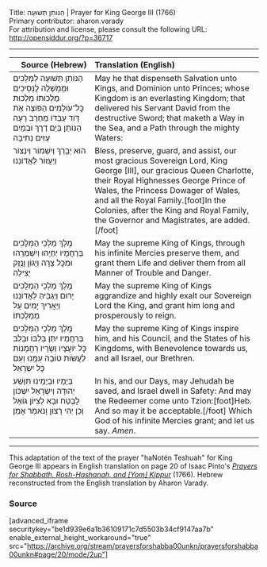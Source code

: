 <html>
<head></head>
<body>
Title: הַנּוֹתֵן תְּשׁוּעָה | Prayer for King George III (1766)<br />
Primary contributor: aharon.varady<br />
For attribution and license, please consult the following URL: <a href="http://opensiddur.org/?p=36717">http://opensiddur.org/?p=36717</a>
<p />
<hr />

<table style="margin-left: auto;margin-right: auto;" class="draggable">
<thead><tr><th id="x" style="text-align: right;">Source (Hebrew)</th><th style="text-align: left;">Translation (English)</th></tr></thead>
<tbody>
<tr><td style="vertical-align:top;">
<div class="liturgy"><span lang="he">
הַנּוֹתֵן תְּשׁוּעָה לַמְּלָכִים
וּמֶמְשָׁלָה לֲנְּסִיכִים
מַלְכוּתוֹ מַלְכוּת כׇּל־עֹולָמִים
הַפּוֹצֶה אֶת דָּוִד עַבְדּוֹ מֵחֶרֶב רָעָה
הַנּוֹתֵן בַּיַם דֶרֶךְ
וּבְמַיִם עַזִּים נְתִיבָה
</span></div></td>
 
<td style="vertical-align:top;">
<div class="english">
May he that dispenseth Salvation unto Kings, 
and Dominion unto Princes; 
whose Kingdom is an everlasting Kingdom; 
that delivered his Servant David from the destructive Sword; 
that maketh a Way in the Sea, 
and a Path through the mighty Waters: 
</div></td></tr>


<tr><td style="vertical-align:top;">
<div class="liturgy"><span lang="he">
הוּא יְבָרֵךְ וְיִשְׁמוֹר וְיִנְצוֹר וְיַעֲזוֹר 
לַאֲדוֹנֵנוּ
</span></div></td>
 
<td style="vertical-align:top;">
<div class="english">
Bless, preserve, guard, and assist, 
our most gracious Sovereign Lord, 
King George [III], 
our gracious Queen Charlotte, 
their Royal Highnesses George Prince of Wales, 
the Princess Dowager of Wales, 
and all the Royal Family.[foot]In the Colonies, after the King and Royal Family, the Governor and Magistrates, are added.[/foot] 
</div></td></tr>


<tr><td style="vertical-align:top;">
<div class="liturgy"><span lang="he">
מֶֽלֶךְ מַלְכֵי הַמְּלָכִים 
בְּרַחֲמָיו יְחַיֵֽהוּ
וְיִשְׁמְרֵֽהוּ וּמִכׇּל צָרָה וְיָגוֹן וָנֶֽזֶק יַצִּילֵה
</span></div></td>
 
<td style="vertical-align:top;">
<div class="english">
May the supreme King of Kings, 
through his infinite Mercies preserve them, and grant them Life 
and deliver them from all Manner of Trouble and Danger. 
</div></td></tr>


<tr><td style="vertical-align:top;">
<div class="liturgy"><span lang="he">
מֶֽלֶךְ מַלְכֵי הַמְלָכִים
יָרוּם וְיַגְבִּיהַ לַאֲדוֹנֵנוּ
וְיַאֲרִיךְ יָמִים עַל מַמְלָכְתּוֹ׃
</span></div></td>
 
<td style="vertical-align:top;">
<div class="english">
May the supreme King of Kings 
aggrandize and highly exalt our Sovereign Lord the King, 
and grant him long and prosperously to reign. 
</div></td></tr>


<tr><td style="vertical-align:top;">
<div class="liturgy"><span lang="he">
מֶֽלֶךְ מַלְכֵי הַמְּלָכִים בְּרַחֲמָיו יִתֵּן בְּלִבּוֹ
וּבְלֵב כׇּל יוֹעֲצָיו וְשָׂרָיו
רַחֲמָנוֹת לַעֲשׂוֹת טוֹבָה עִמָּֽנוּ
וְעִם כׇּל יִשְׂרָאֵל
</span></div></td>
 
<td style="vertical-align:top;">
<div class="english">
May the supreme King of Kings inspire him, 
and his Council, and the States of his Kingdoms, 
with Benevolence towards us, 
and all Israel, our Brethren. 
</div></td></tr>


<tr><td style="vertical-align:top;">
<div class="liturgy"><span lang="he">
בְּיָמָיו וּבְיָמֵֽינוּ
תִּוָּשַׁע יְהוּדָה
וְיִשְׂרָאֵל יִשְׁכּוֹן לָבֶטַח
וּבָא לְצִיּוֹן גּוֹאֵל
וְכֵן יְהִי רָצוֹן
וָנֺאמַר אָמֵן׃
</span></div></td>
 
<td style="vertical-align:top;">
<div class="english">
In his, and our Days, 
may Jehudah be saved, 
and Israel dwell in Safety: 
And may the Redeemer come unto Tzion:[foot]Heb. And so may it be acceptable.[/foot] 
Which God of his infinite Mercies grant; 
and let us say. <em>Amen</em>. 
</div></td></tr>
</tbody></table>

<hr />

This adaptation of the text of the prayer "haNotén Teshuah" for King George III appears in English translation on page 20 of Isaac Pinto's <em><a href="https://opensiddur.org/?p=33113">Prayers for Shabbath, Rosh-Hashanah, and [Yom] Kippur</a></em> (1766). Hebrew reconstructed from the English translation by Aharon Varady.

<h3>Source</h3>

[advanced_iframe securitykey="be1d939e6a1b36109171c7d5503b34cf9147aa7b" enable_external_height_workaround="true" src="https://archive.org/stream/prayersforshabba00unkn/prayersforshabba00unkn#page/20/mode/2up"]

&nbsp;
</body>
</html>